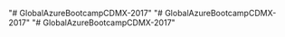 "# GlobalAzureBootcampCDMX-2017" 
"# GlobalAzureBootcampCDMX-2017" 
"# GlobalAzureBootcampCDMX-2017" 
